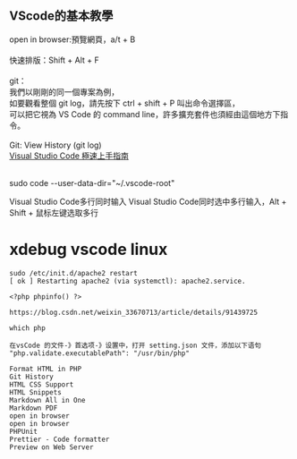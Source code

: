 ## VScode的基本教學
open in browser:預覽網頁，a/t + B<br>
<br>
快速排版：Shift + Alt + F<br>
<br>
git：<br>
我們以剛剛的同一個專案為例，<br>
如要觀看整個 git log，請先按下 ctrl + shift + P 叫出命令選擇區，<br>
可以把它視為 VS Code 的 command line，許多擴充套件也須經由這個地方下指令。<br>
<br>
Git: View History (git log)<br>
<a href="https://blog.tonycube.com/2018/11/visual-studio-code.html">Visual Studio Code 極速上手指南</a><br>
<a href=""></a><br>

sudo code --user-data-dir="~/.vscode-root"


Visual Studio Code多行同时输入
Visual Studio Code同时选中多行输入，Alt + Shift + 鼠标左键选取多行


# xdebug vscode linux
~~~
sudo /etc/init.d/apache2 restart
[ ok ] Restarting apache2 (via systemctl): apache2.service.

<?php phpinfo() ?>

https://blog.csdn.net/weixin_33670713/article/details/91439725

which php

在vsCode 的文件-》首选项-》设置中，打开 setting.json 文件，添加以下语句
"php.validate.executablePath": "/usr/bin/php"
~~~

~~~
Format HTML in PHP
Git History
HTML CSS Support
HTML Snippets
Markdown All in One
Markdown PDF
open in browser
open in browser
PHPUnit
Prettier - Code formatter
Preview on Web Server
~~~


